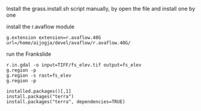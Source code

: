 
Install the grass.install.sh script manually, by open the file and install one by one

install the r.avaflow module

```
g.extension extension=r.avaflow.40G url=/home/aijogja/devel/avaflow/r.avaflow.40G/
```

run the Frankslide

```
r.in.gdal -o input=TIFF/fs_elev.tif output=fs_elev
g.region -p
g.region -s rast=fs_elev
g.region -p

```

```
installed.packages()[,1]
install.packages("terra")
install.packages("terra", dependencies=TRUE)
```
